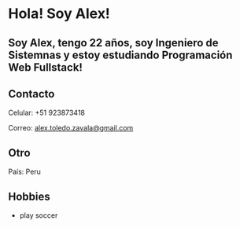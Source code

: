 # Hola! Soy Alex!

## Soy Alex, tengo 22 años, soy Ingeniero de Sistemnas y estoy estudiando Programación Web Fullstack!


## Contacto
Celular: +51 923873418

Correo: alex.toledo.zavala@gmail.com


## Otro
País: Peru


## Hobbies

- play soccer

